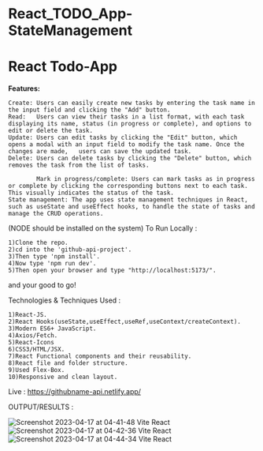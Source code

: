 # React_TODO_App-StateManagement

# React Todo-App
**Features:**

    Create: Users can easily create new tasks by entering the task name in the input field and clicking the "Add" button.
    Read:   Users can view their tasks in a list format, with each task displaying its name, status (in progress or complete), and options to edit or delete the task.
    Update: Users can edit tasks by clicking the "Edit" button, which opens a modal with an input field to modify the task name. Once the changes are made,   users can save the updated task.
    Delete: Users can delete tasks by clicking the "Delete" button, which removes the task from the list of tasks.
  
            Mark in progress/complete: Users can mark tasks as in progress or complete by clicking the corresponding buttons next to each task. This visually indicates the status of the task.
    State management: The app uses state management techniques in React, such as useState and useEffect hooks, to handle the state of tasks and manage the CRUD operations.


(NODE should be installed on the system)
To Run Locally :


    1)Clone the repo.
    2)cd into the 'github-api-project'.
    3)Then type 'npm install'.
    4)Now type 'npm run dev'.
    5)Then open your browser and type "http://localhost:5173/".
   and your good to go!
   
Technologies & Techniques Used :

    1)React-JS.
    2)React Hooks(useState,useEffect,useRef,useContext/createContext).
    3)Modern ES6+ JavaScript.
    4)Axios/Fetch.
    5)React-Icons
    6)CSS3/HTML/JSX.
    7)React Functional components and their reusability.
    8)React file and folder structure.
    9)Used Flex-Box.
    10)Responsive and clean layout.

Live : https://githubname-api.netlify.app/

OUTPUT/RESULTS : 

![Screenshot 2023-04-17 at 04-41-48 Vite React](https://user-images.githubusercontent.com/100374421/232475684-a427d295-7ccc-4575-bfbd-f77c02bf407f.png)
![Screenshot 2023-04-17 at 04-42-36 Vite React](https://user-images.githubusercontent.com/100374421/232475761-b5568af3-0cb7-4959-bee6-966f081f7db5.png)
![Screenshot 2023-04-17 at 04-44-34 Vite React](https://user-images.githubusercontent.com/100374421/232475770-5f1807e9-4409-49bb-9a1a-1e4179f86a5e.png)
